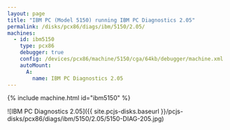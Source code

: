 ```yaml
---
layout: page
title: "IBM PC (Model 5150) running IBM PC Diagnostics 2.05"
permalink: /disks/pcx86/diags/ibm/5150/2.05/
machines:
  - id: ibm5150
    type: pcx86
    debugger: true
    config: /devices/pcx86/machine/5150/cga/64kb/debugger/machine.xml
    autoMount:
      A:
        name: IBM PC Diagnostics 2.05
---
```


{% include machine.html id="ibm5150" %}

![IBM PC Diagnostics 2.05]({{ site.pcjs-disks.baseurl }}/pcjs-disks/pcx86/diags/ibm/5150/2.05/5150-DIAG-205.jpg)
